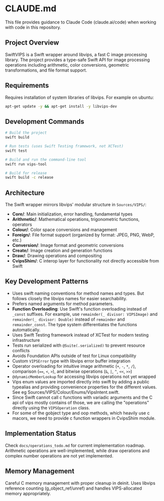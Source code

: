 # CLAUDE.md

This file provides guidance to Claude Code (claude.ai/code) when working with code in this repository.

## Project Overview

SwiftVIPS is a Swift wrapper around libvips, a fast C image processing library. The project provides a type-safe Swift API for image processing operations including arithmetic, color conversions, geometric transformations, and file format support.

## Requirements

Requires installation of system libraries of libvips. For example on ubuntu:

```bash
apt-get update -y && apt-get install -y libvips-dev
```

## Development Commands

```bash
# Build the project
swift build

# Run tests (uses Swift Testing framework, not XCTest)
swift test

# Build and run the command-line tool
swift run vips-tool

# Build for release
swift build -c release
```

## Architecture

The Swift wrapper mirrors libvips' modular structure in `Sources/VIPS/`:

- **Core/**: Main initialization, error handling, fundamental types
- **Arithmetic/**: Mathematical operations, trigonometric functions, operators
- **Colour/**: Color space conversions and management
- **Foreign/**: File format support (organized by format: JPEG, PNG, WebP, etc.)
- **Conversion/**: Image format and geometric conversions
- **Create/**: Image creation and generation functions
- **Draw/**: Drawing operations and compositing
- **CvipsShim/**: C interop layer for functionality not directly accessible from Swift

## Key Development Patterns

- Uses swift naming conventions for method names and types. But follows closely the libvips names for easier searchability.
- Prefers named arguments for method parameters.
- **Function Overloading**: Use Swift's function overloading instead of `_const` suffixes. For example, use `remainder(_ divisor: VIPSImage)` and `remainder(_ divisor: Double)` instead of `remainder` and `remainder_const`. The type system differentiates the functions automatically.
- Uses Swift Testing framework instead of XCTest for modern testing infrastructure
- Tests run serialized with `@Suite(.serialized)` to prevent resource conflicts
- Avoids Foundation APIs outside of test for Linux compatibility
- Custom `VIPSError` type with libvips error buffer integration
- Operator overloading for intuitive image arithmetic (`+`, `-`, `*`, `/`), comparison (`==`, `<`, `>`), and bitwise operations (`&`, `|`, `^`, `<<`, `>>`)
- `@dynamicMemberLookup` for accessing libvips operations not yet wrapped
- Vips enum values are imported directly into swift by adding a public typealias and providing convenience properties for the different values. See eg Sources/VIPS/Colour/Enums/VipsIntent.swift.
- Since Swift cannot call c functions with variadic arguments and the C api of vips mostly contains of those, we are calling the "operations" directly using the `VIPSOperation` class.
- For some of the gobject type and oop methods, which heavily use c macors, we need to provide c function wrappers in CvipsShim module.

## Implementation Status

Check `docs/operations_todo.md` for current implementation roadmap. Arithmetic operations are well-implemented, while draw operations and complex number operations are not yet implemented.

## Memory Management

Careful C memory management with proper cleanup in deinit. Uses libvips reference counting (g_object_ref/unref) and handles VIPS-allocated memory appropriately.